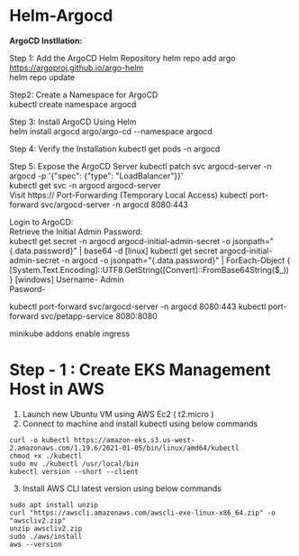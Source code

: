 # Helm-Argocd

**ArgoCD Instllation:**

Step 1: Add the ArgoCD Helm Repository
helm repo add argo https://argoproj.github.io/argo-helm  
helm repo update  

Step2: Create a Namespace for ArgoCD  
kubectl create namespace argocd  

Step 3: Install ArgoCD Using Helm  
helm install argocd argo/argo-cd --namespace argocd  

Step 4: Verify the Installation
kubectl get pods -n argocd

Step 5: Expose the ArgoCD Server
kubectl patch svc argocd-server -n argocd -p '{"spec": {"type": "LoadBalancer"}}'  
kubectl get svc -n argocd argocd-server  
Visit https://<EXTERNAL-IP> 
Port-Forwarding (Temporary Local Access)
kubectl port-forward svc/argocd-server -n argocd 8080:443  

Login to ArgoCD:  
Retrieve the Initial Admin Password:  
kubectl get secret -n argocd argocd-initial-admin-secret -o jsonpath="{.data.password}" | base64 -d  [linux]
kubectl get secret argocd-initial-admin-secret -n argocd -o jsonpath="{.data.password}" | ForEach-Object { [System.Text.Encoding]::UTF8.GetString([Convert]::FromBase64String($_)) } [windows]
Username- Admin  
Pasword-   





kubectl port-forward svc/argocd-server -n argocd 8080:443
kubectl port-forward svc/petapp-service 8080:8080

minikube addons enable ingress

# Step - 1 : Create EKS Management Host in AWS #

1) Launch new Ubuntu VM using AWS Ec2 ( t2.micro )	  
2) Connect to machine and install kubectl using below commands  
```
curl -o kubectl https://amazon-eks.s3.us-west-2.amazonaws.com/1.19.6/2021-01-05/bin/linux/amd64/kubectl
chmod +x ./kubectl
sudo mv ./kubectl /usr/local/bin
kubectl version --short --client
```
3) Install AWS CLI latest version using below commands 
```
sudo apt install unzip
curl "https://awscli.amazonaws.com/awscli-exe-linux-x86_64.zip" -o "awscliv2.zip"
unzip awscliv2.zip
sudo ./aws/install
aws --version
